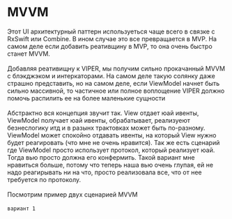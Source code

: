 # MVVM

Этот UI архитектурный паттерн используеться чаще всего в связке с RxSwift или Combine. В ином случае это все превращается в MVP. 
На самом деле если добавить реативщину в MVP, то она очень быстро станет MVVM. \
\
Добавляя реативищну к VIPER, мы получим сильно прокачанный MVVM с блэкджэком и интеркаторами. На самом деле такую солянку даже страшно представить, но на самом деле, если ViewModel начнет быть сильно массивной, то частичное или полное воплощение VIPER должно помочь распилить ее на более маленькие сущности \
\
Абстрактно вся концепция звучит так. View отдает юай ивенты, ViewModel получает юай ивенты, обрабатывает, реализуеют безнеслогику итд и в разынх трактовках может быть по-разному. ViewModel может спокойно отдавать ивенты, на который View нужно будет реагировать (что мне не очень нравится). Так же есть сценарий где ViewModel просто использует протокол, который реализует юай. Тогда вью просто должна его конфермить. Такой вариант мне нравиться больше, потому что теперь наша вью очень глупая, ей не надо реагирывать ни на что, просто реализовала все, что от нее требуется по протоколу. \
\
Посмотрим пример двух сценарией MVVM \
\
```вариант 1```
